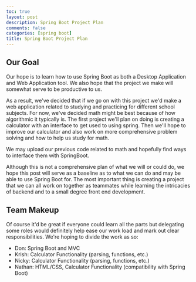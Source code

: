 ```yaml
---
toc: true
layout: post
description: Spring Boot Project Plan
comments: false
categories: [spring boot]
title: Spring Boot Project Plan
---
```


## Our Goal

Our hope is to learn how to use Spring Boot as both a Desktop Application and Web Application tool. We also hope that the project we make will somewhat serve to be productive to us.

As a result, we've decided that if we go on with this project we'd make a web application related to studying and practicing for different school subjects. For now, we've decided math might be best because of how algorithmic it typically is. The first project we'll plan on doing is creating a calculator with an interface to get used to using spring. Then we'll hope to improve our calculator and also work on more comprehensive problem solving and how to help us study for math.

We may upload our previous code related to math and hopefully find ways to interface them with SpringBoot.

Although this is not a comprehensive plan of what we will or could do, we hope this post will serve as a baseline as to what we can do and may be able to use Spring Boot for. The most important thing is creating a project that we can all work on together as teammates while learning the intricacies of backend and to a small degree front end development.

## Team Makeup

Of course it'd be great if everyone could learn all the parts but delegating some roles would definitely help ease our work load and mark out clear responsibilities. We're hoping to divide the work as so:

- Don: Spring Boot and MVC
- Krish: Calculator Functionality (parsing, functions, etc.)
- Nicky: Calculator Functionality (parsing, functions, etc.)
- Nathan: HTML/CSS, Calculator Functionality (compatibility with Spring Boot)
